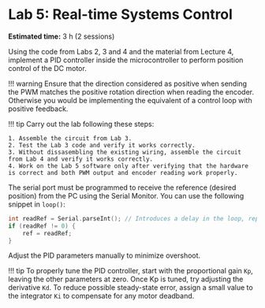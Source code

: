 # Lab 5: Real-time Systems Control

**Estimated time:** 3 h (2 sessions)

Using the code from Labs 2, 3 and 4 and the material from Lecture 4, implement a PID controller inside the microcontroller to perform position control of the DC motor.

!!! warning
    Ensure that the direction considered as positive when sending the PWM matches the positive rotation direction when reading the encoder. Otherwise you would be implementing the equivalent of a control loop with positive feedback.

!!! tip
    Carry out the lab following these steps:

    1. Assemble the circuit from Lab 3.
    2. Test the Lab 3 code and verify it works correctly.
    3. Without dissasembling the existing wiring, assemble the circuit from Lab 4 and verify it works correctly.
    4. Work on the Lab 5 software only after verifying that the hardware is correct and both PWM output and encoder reading work properly.

The serial port must be programmed to receive the reference (desired position) from the PC using the Serial Monitor. You can use the following snippet in `loop()`:

```cpp
int readRef = Serial.parseInt(); // Introduces a delay in the loop, replaces a delay()
if (readRef != 0) {
    ref = readRef;
}
```

Adjust the PID parameters manually to minimize overshoot.

!!! tip
    To properly tune the PID controller, start with the proportional gain `Kp`, leaving the other parameters at zero. Once Kp is tuned, try adjusting the derivative `Kd`. To reduce possible steady-state error, assign a small value to the integrator `Ki` to compensate for any motor deadband.